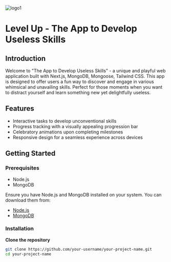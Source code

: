 ![logo1](https://github.com/gimpoco1/Level-Up/assets/128904039/81fa822d-e670-401a-8606-e15e42a8c29e)
# Level Up - The App to Develop Useless Skills

## Introduction
Welcome to "The App to Develop Useless Skills" - a unique and playful web application built with Next.js, MongoDB, Mongoose, Tailwind CSS. 
This app is designed to offer users a fun way to discover and engage in various whimsical and unavailing skills. 
Perfect for those moments when you want to distract yourself and learn something new yet delightfully useless.

## Features
- Interactive tasks to develop unconventional skills
- Progress tracking with a visually appealing progression bar
- Celebratory animations upon completing milestones
- Responsive design for a seamless experience across devices

## Getting Started

### Prerequisites
- Node.js
- MongoDB

Ensure you have Node.js and MongoDB installed on your system. You can download them from:
- [Node.js](https://nodejs.org/)
- [MongoDB](https://www.mongodb.com/try/download/community)

### Installation
 **Clone the repository**
   ```bash
   git clone https://github.com/your-username/your-project-name.git
   cd your-project-name
